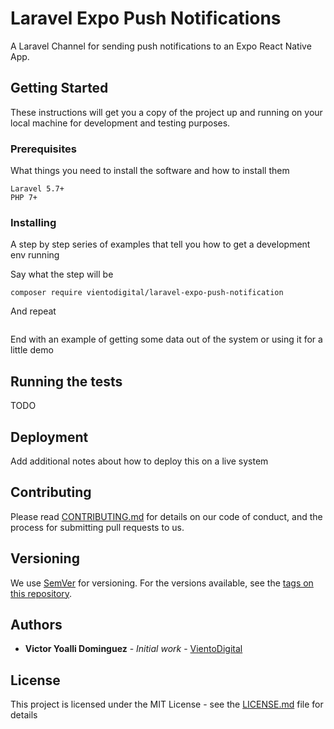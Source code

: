 # Laravel Expo Push Notifications

A Laravel Channel for sending push notifications to an Expo React Native App.

## Getting Started

These instructions will get you a copy of the project up and running on your local machine for development and testing purposes.

### Prerequisites

What things you need to install the software and how to install them

```
Laravel 5.7+
PHP 7+
```

### Installing

A step by step series of examples that tell you how to get a development env running

Say what the step will be

```
composer require vientodigital/laravel-expo-push-notification
```

And repeat

```

```

End with an example of getting some data out of the system or using it for a little demo

## Running the tests

TODO

## Deployment

Add additional notes about how to deploy this on a live system

## Contributing

Please read [CONTRIBUTING.md](https://gist.github.com/PurpleBooth/b24679402957c63ec426) for details on our code of conduct, and the process for submitting pull requests to us.

## Versioning

We use [SemVer](http://semver.org/) for versioning. For the versions available, see the [tags on this repository](https://github.com/your/project/tags).

## Authors

* **Victor Yoalli Dominguez** - *Initial work* - [VientoDigital](https://github.com/VientoDigital)


## License

This project is licensed under the MIT License - see the [LICENSE.md](LICENSE.md) file for details
